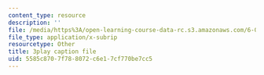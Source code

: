 ```yaml
---
content_type: resource
description: ''
file: /media/https%3A/open-learning-course-data-rc.s3.amazonaws.com/6-046j-introduction-to-algorithms-sma-5503-fall-2005/5585c8707f788072c6e17cf770be7cc5_kBwUoWpeH_Q.srt
file_type: application/x-subrip
resourcetype: Other
title: 3play caption file
uid: 5585c870-7f78-8072-c6e1-7cf770be7cc5
---
```

